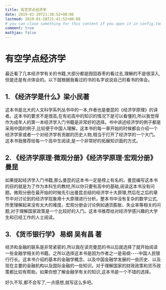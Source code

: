 ```yaml
---
title: 有空学点经济学
date: 2019-01-20T21:38:52+08:00
lastmod: 2019-01-28T21:41:52+08:00
# you can close something for this content if you open it in config.toml.
comment: true
mathjax: false
---
```


# 有空学点经济学

最近看了几本经济学有关的书籍,大部分都是囫囵吞枣的看过去,理解的不是很深入,但是还是有点体会的。以下就根据我看过的书的名字说说自己的看书的体会。


## 1. 《经济学是什么》梁小民著

这本书是北大的人文科学系列丛书中的一本,作者也是曼昆的《经济学原理》的译者。这本书的要求不是很高,在有初高中的知识的情况下是可以看懂的,所以我觉得作为成年人的第一本经济学入门书籍是非常好的选择。书中讲述经济学的例子都是采用中国的例子,比较便于中国人理解。这本书的每一章开始的时候都会介绍一个经济学家或者一个对经济学有贡献的历史人物,相当于打开了经济学的一个大门。这本书我推荐给每一个高中生阅读,是一个非常好的拓展知识面的方式。

## 2. 《经济学原理·微观分册》《经济学原理·宏观分册》曼昆

如果提起经济学入门书籍,那么曼昆的这本书一定是榜上有名的。曼昆编写这本书的目的就是为了作为本科生的教材,所以你只要有高中的基础,阅读这本书没有问题。微观分册在最开始的时候先引出曼昆总结的经济学十大原理,然后在之后的章节中对讨论到的经济学现象用十大原理进行分析。整本书中没有复杂的数学公式,所里理解起来没有太大的难度。宏观分册会讨论例如通货膨胀、失业率等相关的问题,对于理解国家政策是一个比较好的入门。这本书推荐给对经济学感兴趣的大学生和已经工作的人士阅读。

## 3. 《货币银行学》 易纲 吴有昌 著

经济和金融的联系是非常紧密的,所以我在读完曼昆的书以后就选择了就开始阅读一些金融学相关的书籍。之所以选择这本书是因为作者之一是易纲----中国人民银行行长。这本书介绍的基本的金融学概念、以及中国金融学发展的一些历史、以及现在主要的金融机构以及国际金融的一些知识。对于理解国家的财政政策和货币政策都比较有帮助。如果你想了解金融学有关的知识,这本书是一个不错的选择。

好久不写,都不会写了,一点感想,就写这么多吧。